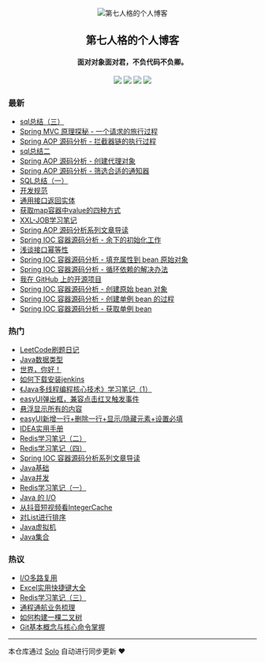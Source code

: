 <p align="center"><img alt="第七人格的个人博客" src="https://static.b3log.org/images/brand/solo-32.png"></p><h2 align="center">
第七人格的个人博客
</h2>

<h4 align="center">面对对象面对君，不负代码不负卿。</h4>
<p align="center"><a title="第七人格的个人博客" target="_blank" href="https://github.com/OnlyQuiet/solo-blog"><img src="https://img.shields.io/github/last-commit/OnlyQuiet/solo-blog.svg?style=flat-square&color=FF9900"></a>
<a title="GitHub repo size in bytes" target="_blank" href="https://github.com/OnlyQuiet/solo-blog"><img src="https://img.shields.io/github/repo-size/OnlyQuiet/solo-blog.svg?style=flat-square"></a>
<a title="Solo Version" target="_blank" href="https://github.com/b3log/solo/releases"><img src="https://img.shields.io/badge/solo-3.6.5-f1e05a.svg?style=flat-square&color=blueviolet"></a>
<a title="Hits" target="_blank" href="https://github.com/b3log/hits"><img src="https://hits.b3log.org/OnlyQuiet/solo-blog.svg"></a></p>

### 最新

* [sql总结（三）](http://www.52javaee.com/articles/2019/11/05/1572959977499.html)
* [Spring MVC 原理探秘 - 一个请求的旅行过程](http://www.52javaee.com/articles/2019/11/05/1572955004223.html)
* [Spring AOP 源码分析 - 拦截器链的执行过程](http://www.52javaee.com/articles/2019/11/01/1572586941208.html)
* [sql总结二](http://www.52javaee.com/articles/2019/10/28/1572268741880.html)
* [Spring AOP 源码分析 - 创建代理对象](http://www.52javaee.com/articles/2019/10/28/1572192941502.html)
* [Spring AOP 源码分析 - 筛选合适的通知器](http://www.52javaee.com/articles/2019/10/26/1572100276780.html)
* [SQL总结（一）](http://www.52javaee.com/articles/2019/10/25/1571983794198.html)
* [开发规范](http://www.52javaee.com/articles/2019/10/25/1571966934370.html)
* [通用接口返回实体](http://www.52javaee.com/articles/2019/10/24/1571930971700.html)
* [获取map容器中value的四种方式](http://www.52javaee.com/articles/2019/10/23/1571814486704.html)
* [XXL-JOB学习笔记](http://www.52javaee.com/articles/2019/10/23/1571813116201.html)
* [Spring AOP 源码分析系列文章导读](http://www.52javaee.com/articles/2019/10/23/1571801906629.html)
* [Spring IOC 容器源码分析 - 余下的初始化工作](http://www.52javaee.com/articles/2019/10/22/1571714695430.html)
* [浅谈接口幂等性](http://www.52javaee.com/articles/2019/10/21/1571649464286.html)
* [Spring IOC 容器源码分析 - 填充属性到 bean 原始对象](http://www.52javaee.com/articles/2019/10/21/1571645271010.html)
* [Spring IOC 容器源码分析 - 循环依赖的解决办法](http://www.52javaee.com/articles/2019/10/20/1571570546858.html)
* [我在 GitHub 上的开源项目](http://www.52javaee.com/my-github-repos)
* [Spring IOC 容器源码分析 - 创建原始 bean 对象](http://www.52javaee.com/articles/2019/10/15/1571129324134.html)
* [Spring IOC 容器源码分析 - 创建单例 bean 的过程](http://www.52javaee.com/articles/2019/10/14/1571038853863.html)
* [Spring IOC 容器源码分析 - 获取单例 bean](http://www.52javaee.com/articles/2019/10/13/1570971970937.html)

### 热门

* [LeetCode刷题日记](http://www.52javaee.com/articles/2019/09/17/1568708659091.html)
* [Java数据类型](http://www.52javaee.com/articles/2019/08/23/1566572218385.html)
* [世界，你好！](http://www.52javaee.com/hello-solo)
* [如何下载安装jenkins](http://www.52javaee.com/articles/2019/08/23/1566571035303.html)
* [《Java多线程编程核心技术》学习笔记（1）](http://www.52javaee.com/articles/2019/08/19/1566217808198.html)
* [easyUI弹出框，兼容点击红叉触发事件](http://www.52javaee.com/articles/2019/09/10/1568083052297.html)
* [悬浮显示所有的内容](http://www.52javaee.com/articles/2019/09/10/1568120839002.html)
* [easyUI新增一行+删除一行+显示/隐藏元素+设置必填](http://www.52javaee.com/articles/2019/08/23/1566573809612.html)
* [ IDEA实用手册](http://www.52javaee.com/articles/2019/10/01/1569899806790.html)
* [Redis学习笔记（二）](http://www.52javaee.com/articles/2019/09/26/1569512456578.html)
* [Redis学习笔记（四）](http://www.52javaee.com/articles/2019/10/05/1570286015422.html)
* [Spring IOC 容器源码分析系列文章导读](http://www.52javaee.com/articles/2019/10/11/1570805706621.html)
* [Java基础](http://www.52javaee.com/articles/2019/09/17/1568716323968.html)
* [Java并发](http://www.52javaee.com/articles/2019/09/17/1568717999008.html)
* [Redis学习笔记（一）](http://www.52javaee.com/articles/2019/09/24/1569339087103.html)
* [Java 的 I/O ](http://www.52javaee.com/articles/2019/09/27/1569572925458.html)
* [从抖音短视频看IntegerCache ](http://www.52javaee.com/articles/2019/10/05/1570249617418.html)
* [对List进行排序](http://www.52javaee.com/articles/2019/09/26/1569499739338.html)
* [Java虚拟机](http://www.52javaee.com/articles/2019/09/26/1569500984716.html)
* [Java集合](http://www.52javaee.com/articles/2019/09/27/1569566649371.html)

### 热议

* [I/O多路复用](http://www.52javaee.com/articles/2019/09/25/1569341709884.html)
* [Excel实用快捷键大全](http://www.52javaee.com/articles/2019/09/26/1569500683081.html)
* [Redis学习笔记（三）](http://www.52javaee.com/articles/2019/09/27/1569561483338.html)
* [通程通航业务梳理](http://www.52javaee.com/articles/2019/09/29/1569767687865.html)
* [如何构建一棵二叉树](http://www.52javaee.com/articles/2019/10/05/1570290950891.html)
* [Git基本概念与核心命令掌握](http://www.52javaee.com/articles/2019/10/10/1570639834010.html)

---

本仓库通过 [Solo](https://github.com/b3log/solo) 自动进行同步更新 ❤️ 